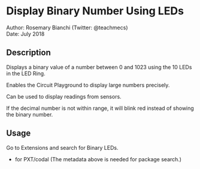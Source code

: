 # Display Binary Number Using LEDs

Author: Rosemary Bianchi (Twitter: @teachmecs)  
Date:   July 2018

## Description

Displays a binary value of a number between 0 and 1023 using the 10 LEDs in the LED Ring.

Enables the Circuit Playground to display large numbers precisely.

Can be used to display readings from sensors.

If the decimal number is not within range, it will blink red instead of showing the binary number.

## Usage

Go to Extensions and search for Binary LEDs.

* for PXT/codal
(The metadata above is needed for package search.)
